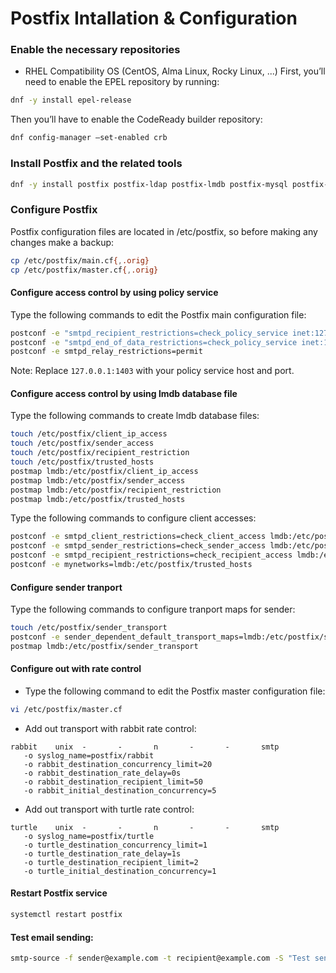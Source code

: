 Postfix Intallation & Configuration 
===================================

### Enable the necessary repositories
* RHEL Compatibility OS (CentOS, Alma Linux, Rocky Linux, ...)
First, you’ll need to enable the EPEL repository by running:
```sh
dnf -y install epel-release
```

Then you’ll have to enable the CodeReady builder repository:
```sh
dnf config-manager –set-enabled crb
```

### Install Postfix and the related tools
```sh
dnf -y install postfix postfix-ldap postfix-lmdb postfix-mysql postfix-pcre
```

### Configure Postfix
Postfix configuration files are located in /etc/postfix,
so before making any changes make a backup:
```sh
cp /etc/postfix/main.cf{,.orig}
cp /etc/postfix/master.cf{,.orig}
```

#### Configure access control by using policy service
Type the following commands to edit the Postfix main configuration file:
```sh
postconf -e "smtpd_recipient_restrictions=check_policy_service inet:127.0.0.1:1403,reject"
postconf -e "smtpd_end_of_data_restrictions=check_policy_service inet:127.0.0.1:1403,reject"
postconf -e smtpd_relay_restrictions=permit
```
Note: Replace `127.0.0.1:1403` with your policy service host and port.

#### Configure access control by using lmdb database file
Type the following commands to create lmdb database files:
```sh
touch /etc/postfix/client_ip_access
touch /etc/postfix/sender_access
touch /etc/postfix/recipient_restriction
touch /etc/postfix/trusted_hosts
postmap lmdb:/etc/postfix/client_ip_access
postmap lmdb:/etc/postfix/sender_access
postmap lmdb:/etc/postfix/recipient_restriction
postmap lmdb:/etc/postfix/trusted_hosts
```

Type the following commands to configure client accesses:
```sh
postconf -e smtpd_client_restrictions=check_client_access lmdb:/etc/postfix/client_ip_access,reject
postconf -e smtpd_sender_restrictions=check_sender_access lmdb:/etc/postfix/sender_access,reject
postconf -e smtpd_recipient_restrictions=check_recipient_access lmdb:/etc/postfix/recipient_restriction
postconf -e mynetworks=lmdb:/etc/postfix/trusted_hosts
```

#### Configure sender tranport
Type the following commands to configure tranport maps for sender:
```sh
touch /etc/postfix/sender_transport
postconf -e sender_dependent_default_transport_maps=lmdb:/etc/postfix/sender_transport
postmap lmdb:/etc/postfix/sender_transport
```

#### Configure out with rate control

* Type the following command to edit the Postfix master configuration file:
```sh
vi /etc/postfix/master.cf
```

* Add out transport with rabbit rate control:
```
rabbit    unix  -       -       n       -       -       smtp
   -o syslog_name=postfix/rabbit
   -o rabbit_destination_concurrency_limit=20
   -o rabbit_destination_rate_delay=0s
   -o rabbit_destination_recipient_limit=50
   -o rabbit_initial_destination_concurrency=5
```

* Add out transport with turtle rate control:
```
turtle    unix  -       -       n       -       -       smtp
   -o syslog_name=postfix/turtle
   -o turtle_destination_concurrency_limit=1
   -o turtle_destination_rate_delay=1s
   -o turtle_destination_recipient_limit=2
   -o turtle_initial_destination_concurrency=1
```

#### Restart Postfix service
```sh
systemctl restart postfix
```

#### Test email sending:
```sh
smtp-source -f sender@example.com -t recipient@example.com -S "Test send mail" 127.0.0.1:25
```
